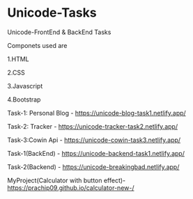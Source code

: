 # Unicode-Tasks
Unicode-FrontEnd & BackEnd Tasks

Componets used are

1.HTML

2.CSS

3.Javascript

4.Bootstrap

Task-1: Personal Blog - https://unicode-blog-task1.netlify.app/

Task-2: Tracker - https://unicode-tracker-task2.netlify.app/

Task-3:Cowin Api - https://unicode-cowin-task3.netlify.app/

Task-1(BackEnd) - https://unicode-backend-task1.netlify.app/

Task-2(Backend) - https://unicode-breakingbad.netlify.app/

MyProject(Calculator with button effect)-https://prachip09.github.io/calculator-new-/
